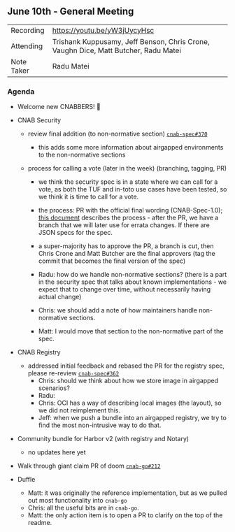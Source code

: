 ## June 10th - General Meeting

|  |  | 
| -------- | -------- |
| Recording  | https://youtu.be/yW3jUycyHsc |
| Attending  | Trishank Kuppusamy, Jeff Benson, Chris Crone, Vaughn Dice, Matt Butcher, Radu Matei |
| Note Taker | Radu Matei |

### Agenda

* Welcome new CNABBERS! 🦀

* CNAB Security
    * review final addition (to non-normative section) [`cnab-spec#370`](https://github.com/cnabio/cnab-spec/pull/370)
        * this adds some more information about airgapped environments to the non-normative sections
    * process for calling a vote (later in the week) (branching, tagging, PR)

        * we think the security spec is in a state where we can call for a vote, as both the TUF and in-toto use cases have been tested, so we think it is time to call for a vote.
        * the process: PR with the official final wording (CNAB-Spec-1.0);  [this document](https://github.com/cnabio/cnab-spec/blob/master/901-process.md#git-release-flow) describes the process - after the PR, we have a branch that we will later use for errata changes. If there are JSON specs for the spec.
        * a super-majority has to approve the PR, a branch is cut, then Chris Crone and Matt Butcher are the final approvers (tag the commit that becomes the final version of the spec)
        
        * Radu: how do we handle non-normative sections? (there is a part in the security spec that talks about known implementations - we expect that to change over time, without necessarily having actual change)
        * Chris: we should add a note of how maintainers handle non-normative sections.
        * Matt: I would move that section to the non-normative part of the spec.

* CNAB Registry
    * addressed initial feedback and rebased the PR for the registry spec, please re-review [`cnab-spec#362`](https://github.com/cnabio/cnab-spec/pull/362)
        * Chris: should we think about how we store image in airgapped scenarios?
        * Radu: 
        * Chris: OCI has a way of describing local images (the layout), so we did not reimplement this.
        * Jeff: when we push a bundle into an airgapped registry, we try to find the most non-intrusive way to do that.

* Community bundle for Harbor v2 (with registry and Notary)
    * no updates here yet
    
* Walk through giant claim PR of doom [`cnab-go#212`](https://github.com/cnabio/cnab-go/pull/212)

* Duffle
    * Matt: it was originally the reference implementation, but as we pulled out most functionality into `cnab-go`
    * Chris: all the useful bits are in `cnab-go`.
    * Matt: the only action item is to open a PR to clarify on the top of the readme.
